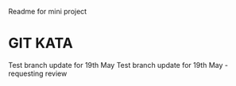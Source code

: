 Readme for mini project

# GIT KATA

Test branch update for 19th May
Test branch update for 19th May - requesting review